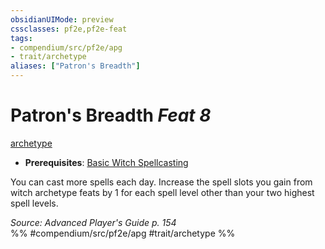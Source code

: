 ```yaml
---
obsidianUIMode: preview
cssclasses: pf2e,pf2e-feat
tags:
- compendium/src/pf2e/apg
- trait/archetype
aliases: ["Patron's Breadth"]
---
```

# Patron's Breadth  *Feat 8*  
[archetype](rules/traits/archetype.md "Archetype Feat Trait")  

- **Prerequisites**: [Basic Witch Spellcasting](compendium/feats/basic-witch-spellcasting-apg.md)

You can cast more spells each day. Increase the spell slots you gain from witch archetype feats by 1 for each spell level other than your two highest spell levels.

*Source: Advanced Player's Guide p. 154*  
%% #compendium/src/pf2e/apg #trait/archetype %%